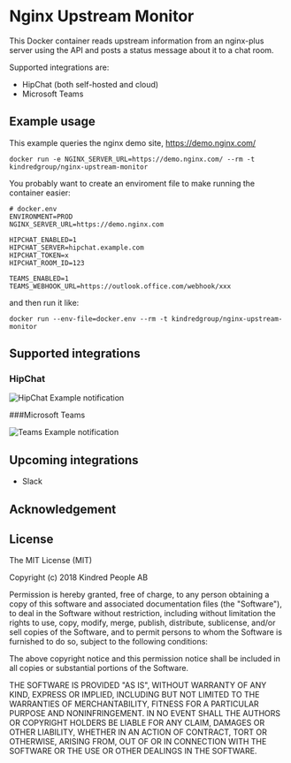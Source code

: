 # Nginx Upstream Monitor

This Docker container reads upstream information from an nginx-plus server using the API and posts a status message about it to a chat room.

Supported integrations are:

  - HipChat (both self-hosted and cloud)
  - Microsoft Teams

## Example usage

This example queries the nginx demo site, https://demo.nginx.com/

```
docker run -e NGINX_SERVER_URL=https://demo.nginx.com/ --rm -t kindredgroup/nginx-upstream-monitor
```

You probably want to create an enviroment file to make running the container easier:

```
# docker.env
ENVIRONMENT=PROD
NGINX_SERVER_URL=https://demo.nginx.com

HIPCHAT_ENABLED=1
HIPCHAT_SERVER=hipchat.example.com
HIPCHAT_TOKEN=x
HIPCHAT_ROOM_ID=123

TEAMS_ENABLED=1
TEAMS_WEBHOOK_URL=https://outlook.office.com/webhook/xxx
```

and then run it like:

```
docker run --env-file=docker.env --rm -t kindredgroup/nginx-upstream-monitor
```

## Supported integrations

[hipchat]: https://github.com/kindredgroup/nginx-upstream-monitor/raw/master/doc/hipchat.png "HipChat Example notification"
[teams]: https://github.com/kindredgroup/nginx-upstream-monitor/raw/master/doc/teams.png "Teams Example notification"


### HipChat

![HipChat Example notification][hipchat]

###Microsoft Teams

![Teams Example notification][teams]


## Upcoming integrations

  - Slack

## Acknowledgement

## License

The MIT License (MIT)

Copyright (c) 2018 Kindred People AB

Permission is hereby granted, free of charge, to any person obtaining a copy
of this software and associated documentation files (the "Software"), to deal
in the Software without restriction, including without limitation the rights
to use, copy, modify, merge, publish, distribute, sublicense, and/or sell
copies of the Software, and to permit persons to whom the Software is
furnished to do so, subject to the following conditions:

The above copyright notice and this permission notice shall be included in all
copies or substantial portions of the Software.

THE SOFTWARE IS PROVIDED "AS IS", WITHOUT WARRANTY OF ANY KIND, EXPRESS OR
IMPLIED, INCLUDING BUT NOT LIMITED TO THE WARRANTIES OF MERCHANTABILITY,
FITNESS FOR A PARTICULAR PURPOSE AND NONINFRINGEMENT. IN NO EVENT SHALL THE
AUTHORS OR COPYRIGHT HOLDERS BE LIABLE FOR ANY CLAIM, DAMAGES OR OTHER
LIABILITY, WHETHER IN AN ACTION OF CONTRACT, TORT OR OTHERWISE, ARISING FROM,
OUT OF OR IN CONNECTION WITH THE SOFTWARE OR THE USE OR OTHER DEALINGS IN THE
SOFTWARE.
